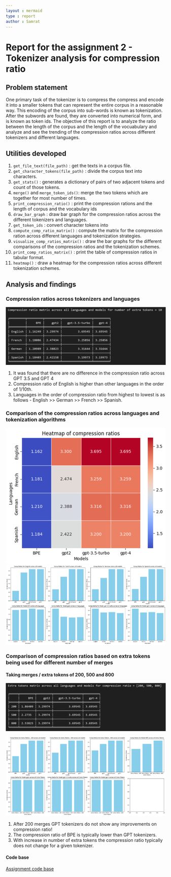 ```yaml
---
layout : mermaid
type : report
author : Samrat
---
```


# Report for the assignment 2 - Tokenizer analysis for compression ratio

## Problem statement
One primary task of the tokenizer is to compress the compress and encode it into a smaller tokens that can represent the entire corpus in a reasonable way. This encoding of the corpus into sub-words is known as tokenization. After the subwords are found, they are converted into numerical form, and is known as token ids. The objective of this report is to analyze the ratio between the length of the corpus and the length of the vocuabulary and analyze and see the trending of the compression ratios across different tokenizers and different languages.

## Utilities developed
1. `get_file_text(file_path)` : get the texts in a corpus file. 
2. `get_character_tokens(file_path)` : divide the corpus text into characters.
3. `get_stats()` : generates a dictionary of pairs of two adjacent tokens and count of those tokens.
4. `merge()` and `merge_token_ids()`: merge the two tokens which are together for most number of times.
5. `print_compression_ratio()` : print the compression rations and the length of corpus and the vocabulary ids
6. `draw_bar_graph` : draw bar graph for the compression ratios across the different tokenizers and languages.
7. `get_token_ids` : convert character tokens into 
8. `compute_comp_ratio_matrix()` : compute the matrix for the compression ration across different languages and tokenization strategies.
9. `visualize_comp_ratios_matrix()` : draw the bar graphs for the different comparisons of the compression ratios and the tokenization schemes.
10. `print_comp_ratios_matrix()` : print the table of compression ratios in tabular format.
11. `heatmap()` : draw a heatmap for the compression ratios across different tokenization schemes.

## Analysis and findings
### Compression ratios across tokenizers and languages
![ ](/images/genai/comp-ratio-table.png)

1. It was found that there are no difference in the compression ratio across GPT 3.5 and GPT 4 
2. Compression ratio of English is higher than other languages in the order of 1/10th. 
3. Languages in the order of compression ratio from highest to lowest is as follows - English >> German >> French >> Spanish. 

### Comparison of the compression ratios across languages and tokenization algorithms

![](/images/genai/heatmap-comp-ratio.png)
![](/images/genai/graphs-comp-ratio.png)

### Comparison of compression ratios based on extra tokens being used for different number of merges

#### Taking merges / extra tokens of 200, 500 and 800
![](/images/genai/compression-ratio-xtra-tokens.png)

![](/images/genai/xtra-tokens.png)

1. After 200 merges GPT tokenizers do not show any improvements on compression ratio!
2. The compression ratio of BPE is typically lower than GPT tokenizers. 
3. With increase in number of extra tokens the compression ratio typically does not change for a given tokenizer. 

#### Code base 

[Assignment code base](https://github.com/samratkar/samratkar.github.io/blob/main/_posts/concepts/genai/assignments/vizuara-llm-scratch/assignment2/Take_Home_Assignment_BPE_Compression_Ratio_Comparison_Notebook.ipynb)





